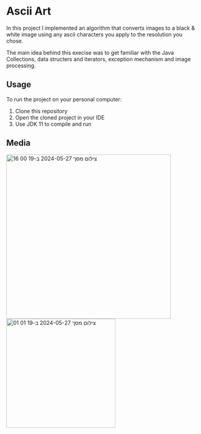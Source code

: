 # Ascii Art
In this project I implemented an algorithm that converts images to a black & white image using any ascii characters you apply to the resolution you chose.

The main idea behind this execise was to get familiar with the Java Collections, data structers and iterators, exception mechanism and image processing.

## Usage
To run the project on your personal computer:
1. Clone this repository
2. Open the cloned project in your IDE
3. Use JDK 11 to compile and run

## Media
<img width="433" alt="צילום מסך 2024-05-27 ב-19 00 16" src="https://github.com/asafko8/Introduction-to-OOP/assets/170875677/4fe4417e-3854-4e0f-b0ec-ff910b89dc9d">
<img width="287" alt="צילום מסך 2024-05-27 ב-19 01 01" src="https://github.com/asafko8/Introduction-to-OOP/assets/170875677/18c77b72-97ff-45ad-8a8f-d3f8e63e9a70">
